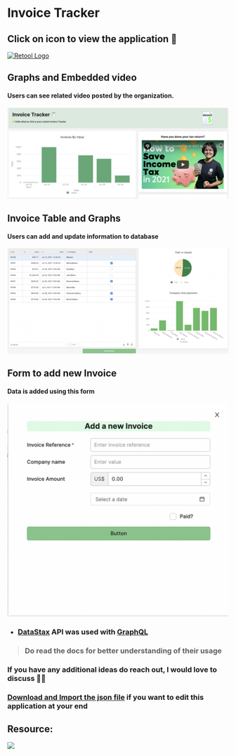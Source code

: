 # Invoice Tracker

## Click on icon to view the application 👀
[<img src="https://latkasaashackers.com/assets/img/comp-logos/retool.png" alt="Retool Logo" width="200"/>](https://atharvaparikh07.retool.com/embedded/public/1aa77790-fe01-49c4-9325-7720d9dcfd47)<br>

## Graphs and Embedded video
#### Users can see related video posted by the organization.
<img src="https://github.com/AtharvaParikh/LowCode-NoCode-Projects/blob/main/Invoice-Tracker/images/graph and video.png"/>

## Invoice Table and Graphs
#### Users can add and update information to database
<img src="https://github.com/AtharvaParikh/LowCode-NoCode-Projects/blob/main/Invoice-Tracker/images/table and graph.png"/>

## Form to add new Invoice
#### Data is added using this form
<img src="https://github.com/AtharvaParikh/LowCode-NoCode-Projects/blob/main/Invoice-Tracker/images/invoice form.png"/>

- ### [DataStax](https://astra.datastax.com/) API was used with [GraphQL](https://graphql.org/)
> ### Do read the docs for better understanding of their usage

### If you have any additional ideas do reach out, I would love to discuss 🙌🏻
### [Download and Import the json file](https://github.com/AtharvaParikh/LowCode-NoCode-Projects/blob/main/Invoice-Tracker/Invoice%20Tracker.json) if you want to edit this application at your end 

## Resource:
[<img src="https://upload.wikimedia.org/wikipedia/commons/3/39/FreeCodeCamp_logo.png" width="200"/>](https://www.youtube.com/watch?v=skq7E2xS1Bo)